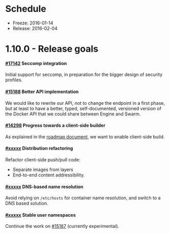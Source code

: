 # Schedule

* Freeze: 2016-01-14
* Release: 2016-02-04

# 1.10.0 - Release goals

#### [#17142](https://github.com/docker/docker/issues/17142) Seccomp integration

Initial support for seccomp, in preparation for the bigger design of security profiles.

#### [#15188](https://github.com/docker/docker/issues/15188) Better API implementation

We would like to rewrite our API, not to change the endpoint in a first phase, but at least to have a better, typed, self-documented, versioned version of the Docker API that we could share between Engine and Swarm.

#### [#14298](https://github.com/docker/docker/issues/14298) Progress towards a client-side builder

As explained in the [roadmap document](https://github.com/docker/docker/blob/master/ROADMAP.md#122-builder), we want to enable client-side build.

#### [#xxxxx](https://github.com/docker/docker) Distribution refactoring

Refactor client-side push/pull code:
- Separate images from layers
- End-to-end content addressibility.

#### [#xxxxx](https://github.com/docker/docker) DNS-based name resolution

Avoid relying on `/etc/hosts` for container name resolution, and switch to a DNS based solution.

#### [#xxxxx](https://github.com/docker/docker) Stable user namespaces

Continue the work on [#15187](https://github.com/docker/docker/issues/15187) (currently experimental).